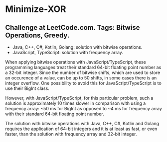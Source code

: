 # Minimize-XOR
Challenge at LeetCode.com. Tags: Bitwise Operations, Greedy.
--------------------------------------------------------------------------------------------------------------------------------------------------------------------------------
- Java, C++, C#, Kotlin, Golang: solution with bitwise operations.
- JavaScript, TypeScript: solution with frequency array.

When applying bitwise operations with JavaScript/TypeScript, these programming languages treat their standard 64-bit floating point number as a 32-bit integer. Since the number of bitwise shifts, which are used to store an occurence of a value, can be up to 50 shifts, in some cases there is an integer overflow. One possibility to avoid this for JavaScript/TypeScript is to use their BigInt class. 

However, with JavaScript/TypeScript, for this particular problem, such a solution is approximately 10 times slower in comparison with using a frequency array: ~50 ms for BigInt as opposed to ~4 ms for frequency array with their standard 64-bit floating point number.

The solution with bitwise operations with Java, C++, C#, Kotlin and Golang requires the application of 64-bit integers and it is at least as fast, or even faster, than the solution with frequency array and 32-bit integer.
